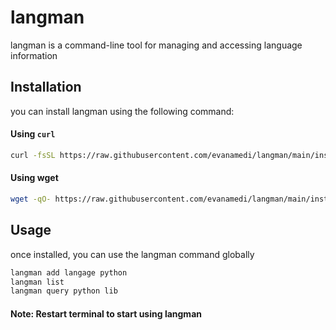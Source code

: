 # langman

langman is a command-line tool for managing and accessing language information

## Installation

you can install langman using the following command:

#### Using `curl`
```bash
curl -fsSL https://raw.githubusercontent.com/evanamedi/langman/main/install.sh | bash
```

#### Using wget
```bash
wget -qO- https://raw.githubusercontent.com/evanamedi/langman/main/install.sh | bash
```

## Usage

once installed, you can use the langman command globally
```bash
langman add langage python
langman list
langman query python lib
```

#### Note: Restart terminal to start using langman
